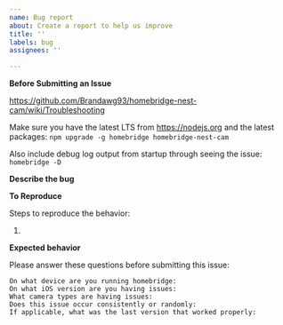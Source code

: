 ```yaml
---
name: Bug report
about: Create a report to help us improve
title: ''
labels: bug
assignees: ''

---
```

**Before Submitting an Issue**

https://github.com/Brandawg93/homebridge-nest-cam/wiki/Troubleshooting

Make sure you have the latest LTS from https://nodejs.org
and the latest packages: `npm upgrade -g homebridge homebridge-nest-cam`

Also include debug log output from startup through seeing the issue:
`homebridge -D`

**Describe the bug**

**To Reproduce**

Steps to reproduce the behavior:

1. 

**Expected behavior**


Please answer these questions before submitting this issue:
```
On what device are you running homebridge: 
On what iOS version are you having issues: 
What camera types are having issues: 
Does this issue occur consistently or randomly: 
If applicable, what was the last version that worked properly: 
```
